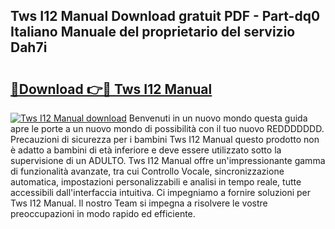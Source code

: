 ## Tws I12 Manual Download gratuit PDF - Part-dq0 Italiano Manuale del proprietario del servizio Dah7i

# <h2><a href="http://dfdnfg.blite.top/?on=Tws+I12+Manual">🔗Download 👉🔴 Tws I12 Manual</a></h2>

[![Tws I12 Manual download](https://i.imgur.com/lujVjoI.png)](http://dfdnfg.blite.top/?on=Tws+I12+Manual)
Benvenuti in un nuovo mondo questa guida apre le porte a un nuovo mondo di possibilità con il tuo nuovo REDDDDDDD. Precauzioni di sicurezza per i bambini Tws I12 Manual questo prodotto non è adatto a bambini di età inferiore e deve essere utilizzato sotto la supervisione di un ADULTO. Tws I12 Manual offre un'impressionante gamma di funzionalità avanzate, tra cui Controllo Vocale, sincronizzazione automatica, impostazioni personalizzabili e analisi in tempo reale, tutte accessibili dall'interfaccia intuitiva. Ci impegniamo a fornire soluzioni per Tws I12 Manual. Il nostro Team si impegna a risolvere le vostre preoccupazioni in modo rapido ed efficiente.
